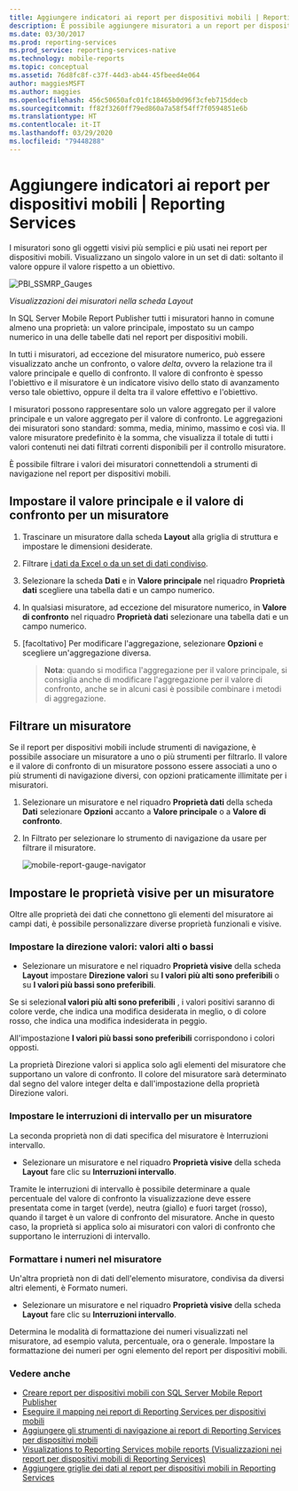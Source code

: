 ```yaml
---
title: Aggiungere indicatori ai report per dispositivi mobili | Reporting Services | Microsoft Docs
description: È possibile aggiungere misuratori a un report per dispositivi mobili di Reporting Services. I misuratori visualizzano un singolo valore in un set di dati da solo o rispetto a un obiettivo.
ms.date: 03/30/2017
ms.prod: reporting-services
ms.prod_service: reporting-services-native
ms.technology: mobile-reports
ms.topic: conceptual
ms.assetid: 76d8fc8f-c37f-44d3-ab44-45fbeed4e064
author: maggiesMSFT
ms.author: maggies
ms.openlocfilehash: 456c50650afc01fc18465b0d96f3cfeb715ddecb
ms.sourcegitcommit: ff82f3260ff79ed860a7a58f54ff7f0594851e6b
ms.translationtype: HT
ms.contentlocale: it-IT
ms.lasthandoff: 03/29/2020
ms.locfileid: "79448288"
---
```

# <a name="add-gauges-to-mobile-reports--reporting-services"></a>Aggiungere indicatori ai report per dispositivi mobili | Reporting Services
I misuratori sono gli oggetti visivi più semplici e più usati nei report per dispositivi mobili. Visualizzano un singolo valore in un set di dati: soltanto il valore oppure il valore rispetto a un obiettivo.

![PBI_SSMRP_Gauges](../../reporting-services/mobile-reports/media/pbi-ssmrp-gauges.png)  
  
*Visualizzazioni dei misuratori nella scheda Layout*  
  
In SQL Server Mobile Report Publisher tutti i misuratori hanno in comune almeno una proprietà: un valore principale, impostato su un campo numerico in una delle tabelle dati nel report per dispositivi mobili.  

In tutti i misuratori, ad eccezione del misuratore numerico, può essere visualizzato anche un confronto, o valore *delta*, ovvero la relazione tra il valore principale e quello di confronto. Il valore di confronto è spesso l'obiettivo e il misuratore è un indicatore visivo dello stato di avanzamento verso tale obiettivo, oppure il delta tra il valore effettivo e l'obiettivo.

I misuratori possono rappresentare solo un valore aggregato per il valore principale e un valore aggregato per il valore di confronto. Le aggregazioni dei misuratori sono standard: somma, media, minimo, massimo e così via. Il valore misuratore predefinito è la somma, che visualizza il totale di tutti i valori contenuti nei dati filtrati correnti disponibili per il controllo misuratore. 

È possibile filtrare i valori dei misuratori connettendoli a strumenti di navigazione nel report per dispositivi mobili. 

## <a name="set-the-main-and-comparison-values-for-a-gauge"></a>Impostare il valore principale e il valore di confronto per un misuratore

1. Trascinare un misuratore dalla scheda **Layout** alla griglia di struttura e impostare le dimensioni desiderate.

2. Filtrare [i dati da Excel o da un set di dati condiviso](../../reporting-services/mobile-reports/data-for-reporting-services-mobile-reports.md).

3. Selezionare la scheda **Dati** e in **Valore principale** nel riquadro **Proprietà dati** scegliere una tabella dati e un campo numerico.

3. In qualsiasi misuratore, ad eccezione del misuratore numerico, in **Valore di confronto** nel riquadro **Proprietà dati** selezionare una tabella dati e un campo numerico.

4. [facoltativo] Per modificare l'aggregazione, selezionare **Opzioni** e scegliere un'aggregazione diversa.
   
   >**Nota**: quando si modifica l'aggregazione per il valore principale, si consiglia anche di modificare l'aggregazione per il valore di confronto, anche se in alcuni casi è possibile combinare i metodi di aggregazione.  

## <a name="filter-a-gauge"></a>Filtrare un misuratore
  
Se il report per dispositivi mobili include strumenti di navigazione, è possibile associare un misuratore a uno o più strumenti per filtrarlo. Il valore e il valore di confronto di un misuratore possono essere associati a uno o più strumenti di navigazione diversi, con opzioni praticamente illimitate per i misuratori.  

1. Selezionare un misuratore e nel riquadro **Proprietà dati** della scheda **Dati** selezionare **Opzioni** accanto a **Valore principale** o a **Valore di confronto**.

2. In Filtrato per selezionare lo strumento di navigazione da usare per filtrare il misuratore.

   ![mobile-report-gauge-navigator](../../reporting-services/mobile-reports/media/mobile-report-gauge-navigator.png)
 
## <a name="set-visual-properties-for-a-gauge"></a>Impostare le proprietà visive per un misuratore
  
Oltre alle proprietà dei dati che connettono gli elementi del misuratore ai campi dati, è possibile personalizzare diverse proprietà funzionali e visive. 

### <a name="set-value-direction-high-or-low-is-better"></a>Impostare la direzione valori: valori alti o bassi
* Selezionare un misuratore e nel riquadro **Proprietà visive** della scheda **Layout** impostare **Direzione valori** su **I valori più alti sono preferibili** o su **I valori più bassi sono preferibili**. 

Se si seleziona**I valori più alti sono preferibili** , i valori positivi saranno di colore verde, che indica una modifica desiderata in meglio, o di colore rosso, che indica una modifica indesiderata in peggio. 

All'impostazione **I valori più bassi sono preferibili** corrispondono i colori opposti.

La proprietà Direzione valori si applica solo agli elementi del misuratore che supportano un valore di confronto. Il colore del misuratore sarà determinato dal segno del valore integer delta e dall'impostazione della proprietà Direzione valori.  
  
### <a name="set-range-stops-for-a-gauge"></a>Impostare le interruzioni di intervallo per un misuratore
La seconda proprietà non di dati specifica del misuratore è Interruzioni intervallo. 

* Selezionare un misuratore e nel riquadro **Proprietà visive** della scheda **Layout** fare clic su **Interruzioni intervallo**.

Tramite le interruzioni di intervallo è possibile determinare a quale percentuale del valore di confronto la visualizzazione deve essere presentata come in target (verde), neutra (giallo) e fuori target (rosso), quando il target è un valore di confronto del misuratore. Anche in questo caso, la proprietà si applica solo ai misuratori con valori di confronto che supportano le interruzioni di intervallo.  

### <a name="format-the-numbers-in-the-gauge"></a>Formattare i numeri nel misuratore  
Un'altra proprietà non di dati dell'elemento misuratore, condivisa da diversi altri elementi, è Formato numeri. 

* Selezionare un misuratore e nel riquadro **Proprietà visive** della scheda **Layout** fare clic su **Interruzioni intervallo**.

Determina le modalità di formattazione dei numeri visualizzati nel misuratore, ad esempio valuta, percentuale, ora o generale. Impostare la formattazione dei numeri per ogni elemento del report per dispositivi mobili.
  
### <a name="see-also"></a>Vedere anche 

* [Creare report per dispositivi mobili con SQL Server Mobile Report Publisher](../../reporting-services/mobile-reports/create-mobile-reports-with-sql-server-mobile-report-publisher.md)
* [Eseguire il mapping nei report di Reporting Services per dispositivi mobili](../../reporting-services/mobile-reports/maps-in-reporting-services-mobile-reports.md)
* [Aggiungere gli strumenti di navigazione ai report di Reporting Services per dispositivi mobili](../../reporting-services/mobile-reports/add-navigators-to-reporting-services-mobile-reports.md)
* [Visualizations to Reporting Services mobile reports (Visualizzazioni nei report per dispositivi mobili di Reporting Services)](../../reporting-services/mobile-reports/add-visualizations-to-reporting-services-mobile-reports.md)
* [Aggiungere griglie dei dati al report per dispositivi mobili in Reporting Services](../../reporting-services/mobile-reports/add-data-grids-to-mobile-reports-reporting-services.md) 
